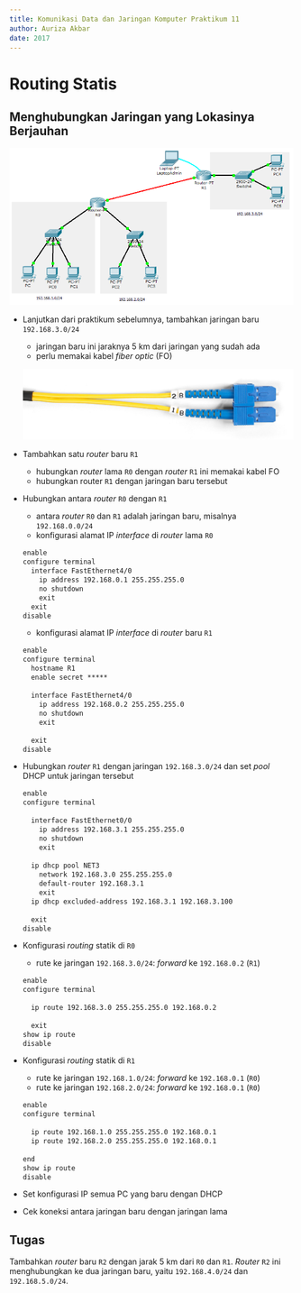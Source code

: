 ```yaml
---
title: Komunikasi Data dan Jaringan Komputer Praktikum 11
author: Auriza Akbar
date: 2017
---
```


# Routing Statis

## Menghubungkan Jaringan yang Lokasinya Berjauhan

![*Router* untuk menghubungkan jaringan dengan lokasi yang berjauhan](etc/11/static.png)

- Lanjutkan dari praktikum sebelumnya, tambahkan jaringan baru `192.168.3.0/24`
    - jaringan baru ini jaraknya 5 km dari jaringan yang sudah ada
    - perlu memakai kabel *fiber optic* (FO)

    ![Kabel *fiber optic single-mode*](etc/11/fo2.jpg)

- Tambahkan satu *router* baru `R1`
    - hubungkan *router* lama `R0` dengan *router* `R1` ini memakai kabel FO
    - hubungkan router `R1` dengan jaringan baru tersebut

- Hubungkan antara *router* `R0` dengan `R1`
    - antara *router* `R0` dan `R1` adalah jaringan baru, misalnya `192.168.0.0/24`
    - konfigurasi alamat IP *interface* di *router* lama `R0`

    ```
    enable
    configure terminal
      interface FastEthernet4/0
        ip address 192.168.0.1 255.255.255.0
        no shutdown
        exit
      exit
    disable
    ```

    - konfigurasi alamat IP *interface* di *router* baru `R1`

    ```
    enable
    configure terminal
      hostname R1
      enable secret *****

      interface FastEthernet4/0
        ip address 192.168.0.2 255.255.255.0
        no shutdown
        exit

      exit
    disable
    ```
- Hubungkan *router* `R1` dengan jaringan `192.168.3.0/24` dan set *pool* DHCP untuk jaringan tersebut

    ```
    enable
    configure terminal

      interface FastEthernet0/0
        ip address 192.168.3.1 255.255.255.0
        no shutdown
        exit

      ip dhcp pool NET3
        network 192.168.3.0 255.255.255.0
        default-router 192.168.3.1
        exit
      ip dhcp excluded-address 192.168.3.1 192.168.3.100

      exit
    disable
    ```

- Konfigurasi *routing* statik di `R0`
    - rute ke jaringan `192.168.3.0/24`: *forward* ke `192.168.0.2` (`R1`)

    ```
    enable
    configure terminal

      ip route 192.168.3.0 255.255.255.0 192.168.0.2

      exit
    show ip route
    disable
    ```

- Konfigurasi *routing* statik di `R1`
    - rute ke jaringan `192.168.1.0/24`: *forward* ke `192.168.0.1` (`R0`)
    - rute ke jaringan `192.168.2.0/24`: *forward* ke `192.168.0.1` (`R0`)

    ```
    enable
    configure terminal

      ip route 192.168.1.0 255.255.255.0 192.168.0.1
      ip route 192.168.2.0 255.255.255.0 192.168.0.1

    end
    show ip route
    disable
    ```

- Set konfigurasi IP semua PC yang baru dengan DHCP
- Cek koneksi antara jaringan baru dengan jaringan lama


## Tugas

Tambahkan *router* baru `R2` dengan jarak 5 km dari `R0` dan `R1`.
*Router* `R2` ini menghubungkan ke dua jaringan baru, yaitu `192.168.4.0/24` dan `192.168.5.0/24`.
